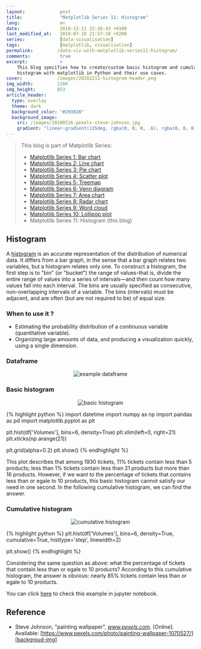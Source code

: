 ```yaml
---
layout:             post
title:              "Matplotlib Series 11: Histogram"
lang:               en
date:               2018-12-11 22:16:43 +0100
last_modified_at:   2019-07-19 21:57:10 +0200
series:             [data-visualisation]
tags:               [matplotlib, visualisation]
permalink:         /data-viz-with-matplotlib-series11-histogram/
comments:           true
excerpt:            >
    This blog specifies how to create/custom basic histogram and cumulative
    histogram with matplotlib in Python and their use cases.
cover:             /images/20181211-histogram-header.png
img_width:         1280
img_height:        853
article_header:
  type: overlay
  theme: dark
  background_color: "#203028"
  background_image:
    src: /images/20180526-pexels-steve-johnson.jpg
    gradient: "linear-gradient(135deg, rgba(0, 0, 0, .6), rgba(0, 0, 0, .4))"
---
```


> This blog is part of Matplotlib Series:
> * [Matplotlib Series 1: Bar chart][series1]
> * [Matplotlib Series 2: Line chart][series2]
> * [Matplotlib Series 3: Pie chart][series3]
> * [Matplotlib Series 4: Scatter plot][series4]
> * [Matplotlib Series 5: Treemap][series5]
> * [Matplotlib Series 6: Venn diagram][series6]
> * [Matplotlib Series 7: Area chart][series7]
> * [Matplotlib Series 8: Radar chart][series8]
> * [Matplotlib Series 9: Word cloud][series9]
> * [Matplotlib Series 10: Lollipop plot][series10]
> * Matplotlib Series 11: Histogram (this blog)

## Histogram
A [histogram][histogram] is an accurate representation of the distribution of
numerical data. It differs from a bar graph, in the sense that a bar graph
relates two variables, but a histogram relates only one. To construct a
histogram, the first step is to "bin" (or "bucket") the range of values-that
is, divide the entire range of values into a series of intervals—and then count
how many values fall into each interval. The bins are usually specified as
consecutive, non-overlapping intervals of a variable. The bins (intervals) must
be adjacent, and are often (but are not required to be) of equal size.

### When to use it ?
- Estimating the probability distribution of a continuous variable
(quantitative variable).
- Organizing large amounts of data, and producing a visualization quickly,
using a single dimension.

### Dataframe
<p align="center">
  <img alt="example dataframe"
  src="{{ site.baseurl }}/images/20181211-df.png"/>
</p>

### Basic histogram
<p align="center">
  <img alt="basic histogram"
  src="{{ site.baseurl }}/images/20181211-basic-histogram.png"/>
</p>

{% highlight python %}
import datetime
import numpy as np
import pandas as pd
import matplotlib.pyplot as plt

plt.hist(df['Volumes'], bins=6, density=True)
plt.xlim(left=0, right=21)
plt.xticks(np.arange(21))

plt.grid(alpha=0.2)
plt.show()
{% endhighlight %}

This plot describes that among 1930 tickets, 11% tickets contain less than 5
products; less than 1% tickets contain less than 21 products but more than 16
products. However, if we want to the percentage of tickets that contains less
than or egale to 10 products, this basic histogram cannot satisfy our need in
one second. In the following cumulative histogram, we can find the answer.

### Cumulative histogram
<p align="center">
  <img alt="cumulative histogram"
  src="{{ site.baseurl }}/images/20181211-cumulative-histogram.png"/>
</p>

{% highlight python %}
plt.hist(df['Volumes'], bins=6, density=True, cumulative=True,
         histtype='step', linewidth=2)

plt.show()
{% endhighlight %}

Considering the same question as above: what the percentage of tickets that
contain less than or egale to 10 products? According to this cumulative
histogram, the answer is obvious: nearly 85% tickets contain less than or egale
to 10 products.

You can click [here][notebook] to check this example in jupyter notebook.

## Reference
- Steve Johnson, "painting wallpaper", _www.pexels.com_. [Online]. Available: [https://www.pexels.com/photo/painting-wallpaper-1070527/][backgroud-img]

[histogram]: https://en.wikipedia.org/wiki/Histogram
[notebook]: https://github.com/jingwen-z/python-playground/blob/master/python_for_data_analysis/plotting_and_visualization/histogram.ipynb
[series1]: https://jingwen-z.github.io/data-viz-with-matplotlib-series1-bar-chart/
[series2]: https://jingwen-z.github.io/data-viz-with-matplotlib-series2-line-chart/
[series3]: https://jingwen-z.github.io/data-viz-with-matplotlib-series3-pie-chart/
[series4]: https://jingwen-z.github.io/data-viz-with-matplotlib-series4-scatter-plot/
[series5]: https://jingwen-z.github.io/data-viz-with-matplotlib-series5-treemap/
[series6]: https://jingwen-z.github.io/data-viz-with-matplotlib-series6-venn-diagram/
[series7]: https://jingwen-z.github.io/data-viz-with-matplotlib-series7-area-chart/
[series8]: https://jingwen-z.github.io/data-viz-with-matplotlib-series8-radar-chart/
[series9]: https://jingwen-z.github.io/data-viz-with-matplotlib-series9-word-cloud/
[series10]: https://jingwen-z.github.io/data-viz-with-matplotlib-series10-lollipop-plot/
[backgroud-img]: https://www.pexels.com/photo/painting-wallpaper-1070527/
